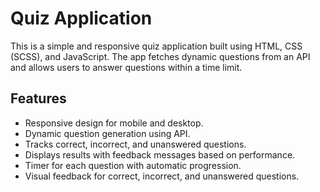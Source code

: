 # Quiz Application

This is a simple and responsive quiz application built using HTML, CSS (SCSS), and JavaScript. The app fetches dynamic questions from an API and allows users to answer questions within a time limit.

## Features
- Responsive design for mobile and desktop.
- Dynamic question generation using API.
- Tracks correct, incorrect, and unanswered questions.
- Displays results with feedback messages based on performance.
- Timer for each question with automatic progression.
- Visual feedback for correct, incorrect, and unanswered questions.
